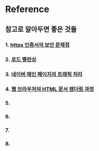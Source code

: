 # Reference
## 참고로 알아두면 좋은 것들
### 1. <a href="https://github.com/leedongjoon121/Reference/tree/https"> https 인증서의 보안 문제점 </a>
### 2. <a href="https://github.com/leedongjoon121/Reference/tree/%EB%A1%9C%EB%93%9C%EB%B2%A8%EB%9F%B0%EC%8B%B1"> 로드 벨런싱 </a>
### 3. <a href="https://github.com/leedongjoon121/Reference/tree/naver_%EB%A9%94%EC%9D%B8_%ED%8E%98%EC%9D%B4%EC%A7%80_%ED%8A%B8%EB%9E%98%ED%94%BD%EC%B2%98%EB%A6%AC"> 네이버 메인 페이지의 트래픽 처리 </a>
### 4. <a href="https://github.com/leedongjoon121/Reference/tree/%EC%9B%B9-%EB%B8%8C%EB%9D%BC%EC%9A%B0%EC%A0%80-HTML-%EB%AC%B8%EC%84%9C-%EB%A0%8C%EB%8D%94%EB%A7%81-%EA%B3%BC%EC%A0%95"> 웹 브라우저의 HTML 문서 렌더링 과정 </a>
### 5. <a href="">  </a>
### 6. <a href="">  </a>
### 7. <a href="">  </a>
### 8. <a href="">  </a>


